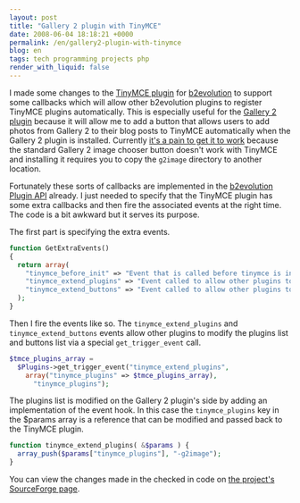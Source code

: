 ```yaml
---
layout: post
title: "Gallery 2 plugin with TinyMCE"
date: 2008-06-04 18:18:21 +0000
permalink: /en/gallery2-plugin-with-tinymce
blog: en
tags: tech programming projects php
render_with_liquid: false
---
```


I made some changes to the [TinyMCE
plugin](http://manual.b2evolution.net/Plugins/tinymce_plugin) for
[b2evolution](http://www.b2evolution.net/) to support some callbacks which will
allow other b2evolution plugins to register TinyMCE plugins automatically. This
is especially useful for the [Gallery 2
plugin](http://manual.b2evolution.net/Plugins/gallery2_plugin) because it will
allow me to add a button that allows users to add photos from Gallery 2 to their
blog posts to TinyMCE automatically when the Gallery 2 plugin is installed.
Currently [it's a pain to get it to
work](http://manual.b2evolution.net/Plugins/gallery2_plugin#Using_the_Gallery2_Plugin_with_the_TinyMCE_Plugin)
because the standard Gallery 2 image chooser button doesn't work with TinyMCE
and installing it requires you to copy the `g2image` directory to another
location.

Fortunately these sorts of callbacks are implemented in the [b2evolution Plugin
API](http://doc.b2evolution.net/v-2-4/plugins/Plugin.html) already. I just
needed to specify that the TinyMCE plugin has some extra callbacks and then fire
the associated events at the right time. The code is a bit awkward but it serves
its purpose.

The first part is specifying the extra events.

```php
function GetExtraEvents()
{
  return array(
    "tinymce_before_init" => "Event that is called before tinymce is initialized",
    "tinymce_extend_plugins" => "Event called to allow other plugins to extend the plugin list",
    "tinymce_extend_buttons" => "Event called to allow other plugins to extend the button list"
  );
}
```

Then I fire the events like so. The `tinymce_extend_plugins` and
`tinymce_extend_buttons` events allow other plugins to modify the plugins list
and buttons list via a special `get_trigger_event` call.

```php
$tmce_plugins_array =
  $Plugins->get_trigger_event("tinymce_extend_plugins",
    array("tinymce_plugins" => $tmce_plugins_array),
      "tinymce_plugins");
```

The plugins list is modified on the Gallery 2 plugin's side by adding an
implementation of the event hook. In this case the `tinymce_plugins` key in the
$params array is a reference that can be modified and passed back to the
TinyMCE plugin.

```php
function tinymce_extend_plugins( &$params ) {
  array_push($params["tinymce_plugins"], "-g2image");
}
```

You can view the changes made in the checked in code on [the project's
SourceForge
page](http://evocms-plugins.svn.sourceforge.net/viewvc/evocms-plugins?view=rev&revision=714).
